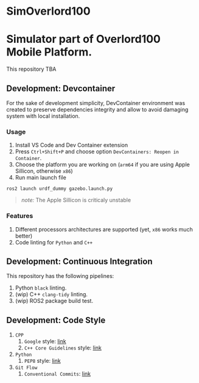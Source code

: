 # SimOverlord100

# Simulator part of Overlord100 Mobile Platform. 
This repository TBA

## Development: Devcontainer
For the sake of development simplicity, DevContainer environment was created to preserve dependencies integrity and allow to avoid damaging system with local installation.

### Usage
1. Install VS Code and Dev Container extension
2. Press `Ctrl+Shift+P` and choose option `DevContainers: Reopen in Container`.
3. Choose the platform you are working on (`arm64` if you are using Apple Sillicon, otherwise `x86`)
4. Run main launch file
```
ros2 launch urdf_dummy gazebo.launch.py
```
> *note:* The Apple Sillicon is criticaly unstable

### Features
1. Different processors architectures are supported (yet, `x86` works much better)
2. Code linting for `Python` and `C++`


## Development: Continuous Integration
This repository has the following pipelines:
1. Python `black` linting.
2. (wip) C++ `clang-tidy` linting.
3. (wip) ROS2 package build test.

## Development: Code Style
1. `CPP`
   1. `Google` style: [link](https://google.github.io/styleguide/cppguide.html)
   2. `C++ Core Guidelines` style: [link](https://isocpp.github.io/CppCoreGuidelines/CppCoreGuidelines)
2. `Python`
   1. `PEP8` style: [link](https://peps.python.org/pep-0008/)
3. `Git Flow`
   1. `Conventional Commits`: [link](https://www.conventionalcommits.org/en/v1.0.0/)




